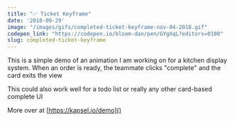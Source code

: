 ```yaml
---
title: "✅ Ticket Keyframe"
date: '2018-09-29'
image: "/images/gifs/completed-ticket-keyframe-nov-04-2018.gif"
codepen_link: "https://codepen.io/bloom-dan/pen/GYgXqL?editors=0100"
slug: completed-ticket-keyframe
---
```


This is a simple demo of an animation I am working on for a kitchen display system. When an order is ready, the teammate clicks "complete" and the card exits the view

This could also work well for a todo list or really any other card-based complete UI

More over at [https://kapsel.io/demo]()
